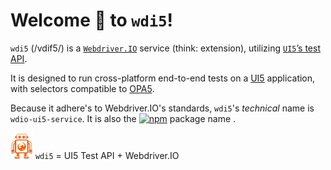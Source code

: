 # Welcome 👋 to `wdi5`!

`wdi5` (/vdif5/) is a [`Webdriver.IO`](https://webdriver.io) service (think: extension), utilizing [`UI5`’s test API](https://ui5.sap.com/#/api/sap.ui.test).

It is designed to run cross-platform end-to-end tests on a [UI5](https://ui5.sap.com) application, with selectors compatible to [OPA5](https://ui5.sap.com/#/entity/sap.ui.test.Opa5).

Because it adhere's to Webdriver.IO's standards, `wdi5`'s _technical_ name is `wdio-ui5-service`. It is also the [![npm](https://img.shields.io/npm/v/wdio-ui5-service)](https://www.npmjs.com/package/wdio-ui5-service) package name .

![wdi5 Logo](./img/wdi5-logo-small.png) `wdi5` = UI5 Test API + Webdriver.IO

<!-- {docsify-updated} -->
